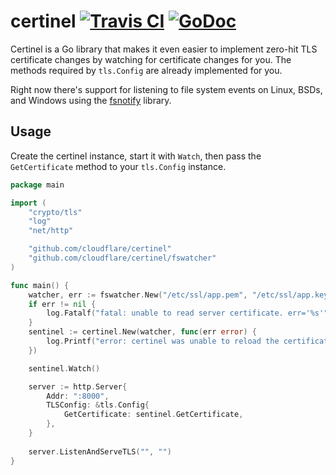 # certinel [![Travis CI][travis-badge]][travis] [![GoDoc][godoc-badge]][godoc]

[travis-badge]: https://img.shields.io/travis/cloudflare/master/master.svg?style=flat-square
[travis]: https://travis-ci.org/cloudflare/certinel
[godoc-badge]: https://img.shields.io/badge/godoc-reference-blue.svg?style=flat-square
[godoc]: https://godoc.org/github.com/cloudflare/certinel

Certinel is a Go library that makes it even easier to implement zero-hit
TLS certificate changes by watching for certificate changes for you. The
methods required by `tls.Config` are already implemented for you.

Right now there's support for listening to file system events on Linux,
BSDs, and Windows using the [fsnotify][fsnotify] library.

[fsnotify]: https://github.com/fsnotify/fsnotify

## Usage

Create the certinel instance, start it with `Watch`, then pass the
`GetCertificate` method to your `tls.Config` instance.

```go
package main

import (
	"crypto/tls"
	"log"
	"net/http"

	"github.com/cloudflare/certinel"
	"github.com/cloudflare/certinel/fswatcher"
)

func main() {
	watcher, err := fswatcher.New("/etc/ssl/app.pem", "/etc/ssl/app.key")
	if err != nil {
		log.Fatalf("fatal: unable to read server certificate. err='%s'", err)
	}
	sentinel := certinel.New(watcher, func(err error) {
		log.Printf("error: certinel was unable to reload the certificate. err='%s'", err)
	})

	sentinel.Watch()

	server := http.Server{
		Addr: ":8000",
		TLSConfig: &tls.Config{
			GetCertificate: sentinel.GetCertificate,
		},
	}
	
	server.ListenAndServeTLS("", "")
}
```
